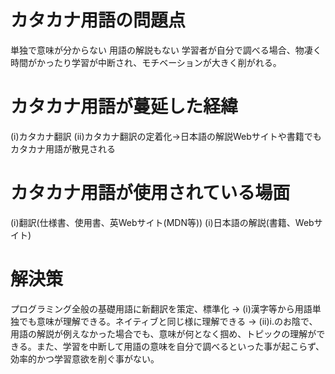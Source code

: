 # カタカナ用語の問題点
   単独で意味が分からない
   用語の解説もない
   学習者が自分で調べる場合、物凄く時間がかったり学習が中断され、モチベーションが大きく削がれる。

# カタカナ用語が蔓延した経緯
   (i)カタカナ翻訳
   (ii)カタカナ翻訳の定着化→日本語の解説Webサイトや書籍でもカタカナ用語が散見される
   
# カタカナ用語が使用されている場面
   (i)翻訳(仕様書、使用書、英Webサイト(MDN等))
   (i)日本語の解説(書籍、Webサイト)

# 解決策
   プログラミング全般の基礎用語に新翻訳を策定、標準化
   → (i)漢字等から用語単独でも意味が理解できる。ネイティブと同じ様に理解できる
   → (ii)i.のお陰で、用語の解説が例えなかった場合でも、意味が何となく掴め、トピックの理解ができる。また、学習を中断して用語の意味を自分で調べるといった事が起こらず、効率的かつ学習意欲を削ぐ事がない。